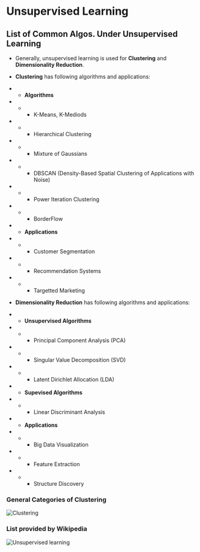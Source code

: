 # Unsupervised Learning 

## List of Common Algos. Under Unsupervised Learning

* Generally, unsupervised learning is used for **Clustering** and **Dimensionality Reduction**. 
* **Clustering** has following algorithms and applications:
* * **Algorithms**
* * * K-Means, K-Mediods
* * * Hierarchical Clustering
* * * Mixture of Gaussians
* * * DBSCAN (Density-Based Spatial Clustering of Applications with Noise)
* * * Power Iteration Clustering
* * * BorderFlow
* * **Applications**
* * * Customer Segmentation 
* * * Recommendation Systems
* * * Targetted Marketing

* **Dimensionality Reduction** has following algorithms and applications:
* * **Unsupervised Algorithms**
* * * Principal Component Analysis (PCA)
* * * Singular Value Decomposition (SVD)
* * * Latent Dirichlet Allocation (LDA)
* * **Supevised Algorithms**
* * * Linear Discriminant Analysis
* * **Applications**
* * * Big Data Visualization
* * * Feature Extraction
* * * Structure Discovery

### General Categories of Clustering

![Clustering](https://github.com/rameshjesswani/machine-learning-study/blob/master/Clustering.jpg)



### List provided by Wikipedia

![Unsupervised learning](https://github.com/rameshjesswani/machine-learning-study/blob/master/unsupervised-learning/unsupervisedAlgos.png)
